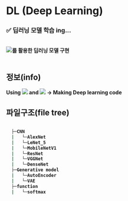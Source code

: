# DL (Deep Learning)
### ✅ 딥러닝 모델 학습 ing...
<br>
<b><img src="https://img.shields.io/badge/PyTorch-EE4C2C?style=flat-square&logo=PyTorch&logoColor=white"/>를 활용한 딥러닝 모델 구현
<br><br>

<h2>정보(info)</h2>
<div>Using <img src="https://img.shields.io/badge/Python-black?style=flat-square&logo=Python&logoColor=#3776AB"> and <img src="https://img.shields.io/badge/PyTorch-EE4C2C?style=flat-square&logo=PyTorch&logoColor=white"/> -> Making Deep learning code</div>


<h2>파일구조(file tree)</h2>

```bash

  ├─CNN
  |   └─AlexNet
  |   └─LeNet_5
  |   └─MobileNetV1
  |   └─ResNet
  |   └─VGGNet
  |   └─DenseNet
  ├─Generative model
  |   └─AutoEncoder
  |   └─VAE
  ├─function
  |   └─softmax
``` 




